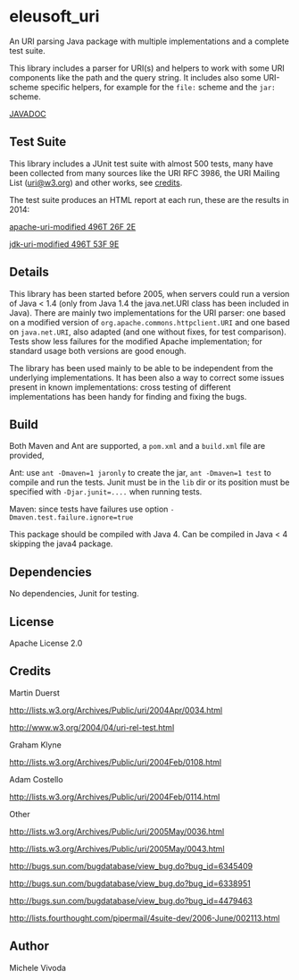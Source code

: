 eleusoft_uri
============

An URI parsing Java package with multiple implementations and a complete test suite.

This library includes a parser for URI(s) and helpers to work with some URI components like the path and the query string. It includes also some URI-scheme specific helpers, for example for the `file:` scheme and the `jar:` scheme.

[JAVADOC](http://eleumik.github.io/eleusoft_uri/javadoc/)

Test Suite
----------

This library includes a JUnit test suite with almost 500 tests, many have been collected from many sources like the URI RFC 3986, the URI Mailing List (uri@w3.org) and other works, see [credits](#Credits). 

The test suite produces an HTML report at each run, these are the results in 2014:

[apache-uri-modified 496T 26F 2E](http://eleumik.github.io/eleusoft_uri/testresult/uriResults_T496_F26_E2_org.eleusoft.uri.apache.ApacheURIProvider$ApacheURI_2014-01-08T01-33.html)

[jdk-uri-modified 496T 53F 9E](http://eleumik.github.io/eleusoft_uri/testresult/uriResults_T496_F53_E9_org.eleusoft.uri.java4.Java4URIProvider$JDK14URI_2014-01-08T01-33.html)




Details
-------

This library has been started before 2005, when servers could run a version of Java < 1.4 (only from Java 1.4 the java.net.URI class has been included in Java). There are mainly two implementations for the URI parser: one based on a modified version of `org.apache.commons.httpclient.URI` and one based on `java.net.URI`, also adapted (and one without fixes, for test comparison). Tests show less failures for the modified Apache implementation; for standard usage both versions are good enough.

The library has been used mainly to be able to be independent from the underlying implementations. It has been also a way to correct some issues present in known implementations: cross testing of different implementations has been handy for finding and fixing the bugs.



Build
-----

Both Maven and Ant are supported, a `pom.xml` and a `build.xml` file are provided, 

Ant: use `ant -Dmaven=1 jaronly` to create the jar, `ant -Dmaven=1 test` to compile and run the tests. Junit must be in the `lib` dir or its position must be specified with `-Djar.junit=....` when running tests.

Maven: since tests have failures use option `-Dmaven.test.failure.ignore=true`

This package should be compiled with Java 4. Can be compiled in Java < 4 skipping the java4 package.


Dependencies
------------

No dependencies, Junit for testing. 

License
-------

Apache License 2.0

Credits
-------

Martin Duerst

http://lists.w3.org/Archives/Public/uri/2004Apr/0034.html

http://www.w3.org/2004/04/uri-rel-test.html

Graham Klyne

http://lists.w3.org/Archives/Public/uri/2004Feb/0108.html

Adam Costello

http://lists.w3.org/Archives/Public/uri/2004Feb/0114.html

Other

http://lists.w3.org/Archives/Public/uri/2005May/0036.html

http://lists.w3.org/Archives/Public/uri/2005May/0043.html

http://bugs.sun.com/bugdatabase/view_bug.do?bug_id=6345409

http://bugs.sun.com/bugdatabase/view_bug.do?bug_id=6338951

http://bugs.sun.com/bugdatabase/view_bug.do?bug_id=4479463

http://lists.fourthought.com/pipermail/4suite-dev/2006-June/002113.html

Author
------

Michele Vivoda






